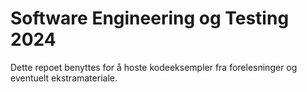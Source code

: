 # Software Engineering og Testing 2024
Dette repoet benyttes for å hoste kodeeksempler fra forelesninger og eventuelt ekstramateriale.
